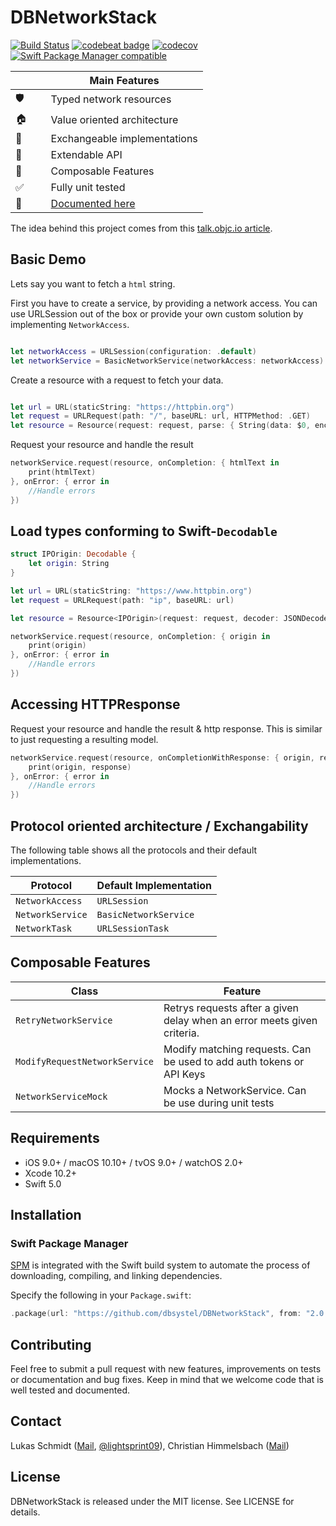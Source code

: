 # DBNetworkStack

[![Build Status](https://travis-ci.org/dbsystel/DBNetworkStack.svg?branch=develop)](https://travis-ci.org/dbsystel/DBNetworkStack)
[![codebeat badge](https://codebeat.co/badges/e438e768-249d-4e9f-8dd8-32928537740e)](https://codebeat.co/projects/github-com-dbsystel-dbnetworkstack-develop)
[![codecov](https://codecov.io/gh/dbsystel/DBNetworkStack/branch/develop/graph/badge.svg)](https://codecov.io/gh/dbsystel/DBNetworkStack)
[![Swift Package Manager compatible](https://img.shields.io/badge/Swift%20Package%20Manager-compatible-brightgreen.svg)](https://github.com/apple/swift-package-manager)

|           | Main Features                  |
| --------- | ------------------------------ |
| 🛡        | Typed network resources        |
| &#127968; | Value oriented architecture |
| 🔀        | Exchangeable implementations   |
| 🚄        | Extendable API                 |
| 🎹        | Composable Features            |
| &#9989;   | Fully unit tested              |
| 📕   | [Documented here](https://dbsystel.github.io/DBNetworkStack/)             |

The idea behind this project comes from this [talk.objc.io article](https://talk.objc.io/episodes/S01E01-networking).

## Basic Demo
Lets say you want to fetch a ``html`` string.

First you have to create a service, by providing a network access. You can use URLSession out of the box or provide your own custom solution by implementing  ```NetworkAccess```.

```swift

let networkAccess = URLSession(configuration: .default)
let networkService = BasicNetworkService(networkAccess: networkAccess)

```

Create a resource with a request to fetch your data.

```swift

let url = URL(staticString: "https://httpbin.org")
let request = URLRequest(path: "/", baseURL: url, HTTPMethod: .GET)
let resource = Resource(request: request, parse: { String(data: $0, encoding: .utf8) })

```
Request your resource and handle the result
```swift
networkService.request(resource, onCompletion: { htmlText in
    print(htmlText)
}, onError: { error in
    //Handle errors
})

```

## Load types conforming to Swift-`Decodable`
```swift
struct IPOrigin: Decodable {
    let origin: String
}

let url = URL(staticString: "https://www.httpbin.org")
let request = URLRequest(path: "ip", baseURL: url)

let resource = Resource<IPOrigin>(request: request, decoder: JSONDecoder())

networkService.request(resource, onCompletion: { origin in
    print(origin)
}, onError: { error in
    //Handle errors
})
```

## Accessing HTTPResponse

Request your resource and handle the result & http response. This is similar to just requesting a resulting model.
```swift
networkService.request(resource, onCompletionWithResponse: { origin, response in
    print(origin, response)
}, onError: { error in
    //Handle errors
})
```

## Protocol oriented architecture / Exchangability

The following table shows all the protocols and their default implementations.

| Protocol                         | Default Implementation |
| -------------------------------- | ---------------------- |
| ```NetworkAccess```     | ```URLSession```     |
| ```NetworkService```    | ```BasicNetworkService```   |
| ```NetworkTask```    | ```URLSessionTask``` |

## Composable Features

| Class                         | Feature |
| -------------------------------- | ---------------------- |
| ```RetryNetworkService```        | Retrys requests after a given delay when an error meets given criteria. |
| ```ModifyRequestNetworkService```        | Modify matching requests. Can be used to add auth tokens or API Keys  |
| ```NetworkServiceMock```        | Mocks a NetworkService. Can be use during unit tests  |

## Requirements

- iOS 9.0+ / macOS 10.10+ / tvOS 9.0+ / watchOS 2.0+
- Xcode 10.2+
- Swift 5.0

## Installation

### Swift Package Manager

[SPM](https://swift.org/package-manager/) is integrated with the Swift build system to automate the process of downloading, compiling, and linking dependencies.

Specify the following in your `Package.swift`:

```swift
.package(url: "https://github.com/dbsystel/DBNetworkStack", from: "2.0.0"),
```

## Contributing
Feel free to submit a pull request with new features, improvements on tests or documentation and bug fixes. Keep in mind that we welcome code that is well tested and documented.

## Contact
Lukas Schmidt ([Mail](mailto:lukas.la.schmidt@deutschebahn.com), [@lightsprint09](https://twitter.com/lightsprint09)), 
Christian Himmelsbach ([Mail](mailto:christian.himmelsbach@deutschebahn.com))

## License
DBNetworkStack is released under the MIT license. See LICENSE for details.
